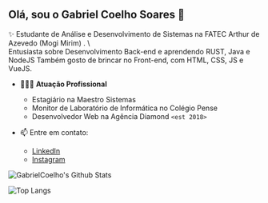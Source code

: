 ## Olá, sou o Gabriel Coelho Soares 👋

✨ Estudante de Análise e Desenvolvimento de Sistemas na FATEC Arthur de 
Azevedo (Mogi Mirim) . \  
Entusiasta sobre Desenvolvimento Back-end e aprendendo RUST, Java e NodeJS
Também gosto de brincar no Front-end, com HTML, CSS, JS e VueJS. 

- 👨🏻‍💼 **Atuação Profissional**
  - Estagiário na Maestro Sistemas 
  - Monitor de Laboratório de Informática no Colégio Pense
  - Desenvolvedor Web na Agência Diamond `<est 2018>`

- 📫 Entre em contato:
  - [LinkedIn](https://www.linkedin.com/in/gabrielcoelhosb/)
  - [Instagram](https://instagram.com/orepertorioliturgico)


![GabrielCoelho's Github Stats](https://github-readme-stats.vercel.app/api?username=gabrielcoelho&theme=gruvbox&show_icons=true&count_private=true)

![Top Langs](https://github-readme-stats.vercel.app/api/top-langs?username=GabrielCoelho&show_icons=true&theme=gruvbox&locale=en&layout=compact)


